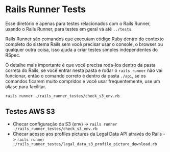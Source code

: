 # Rails Runner Tests

Esse diretório é apenas para testes relacionados com o Rails Runner, usando o Rails Runner, para testes em geral vá até `../tests`.

Rails Runner são comandos que executam código Ruby dentro do contexto completo do sistema Rails sem você precisar usar o console, o browser ou qualquer outra coisa, isso ajuda a criar testes simples independentes do RSpec.

O detalhe mais importante é que você precisa roda-los dentro da pasta correta do Rails, se você entrar nesta pasta e rodar o `rails runner` não vai funcionar, então o comando correto é dentro da pasta `./api`, se os comandos ficarem muito compridos e você usar frequentemente, use um aliase para facilitar.

`rails runner ./rails_runner_testes/check_s3_env.rb`

## Testes AWS S3
- Checar configuração da S3 (env) -> `rails runner ./rails_runner_testes/check_s3_env.rb`
- Checar acesso aos profiles pictures da Legal Data API através do Rails -> `rails runner ./rails_runner_testes/legal_data_s3_profile_picture_download.rb`

